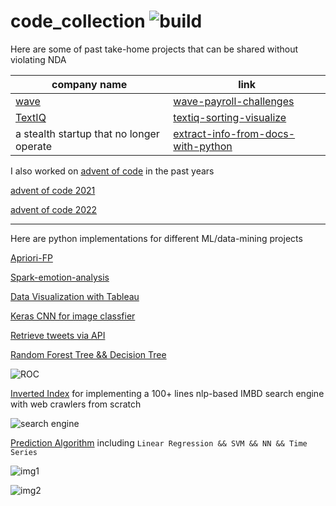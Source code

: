 # code_collection ![build](https://github.com/Allianzcortex/code_collection/actions/workflows/build.yml/badge.svg)

Here are some of past take-home projects that can be shared without violating NDA

| company name | link |
|--------------|------|
| [wave](https://www.waveapps.com/) | [wave-payroll-challenges](./wave-hq-take-home-projects/)   |
| [TextIQ](https://www.relativity.com/data-solutions/textiq/)       | [textiq-sorting-visualize](./textiq-takehome-project/)    |
| a stealth startup that no longer operate   | [extract-info-from-docs-with-python](./stealth-xml-windows-docx-conversion/)    |

I also worked on [advent of code](https://adventofcode.com/) in the past years

[advent of code 2021](./advent_of_code/2021/)

[advent of code 2022](./advent_of_code/2022/)

---

Here are python implementations for different ML/data-mining projects

[Apriori-FP](Machine-Learning-Code-Base/Apriori-FP)

[Spark-emotion-analysis](Machine-Learning-Code-Base/bigdata)

[Data Visualization with Tableau](Machine-Learning-Code-Base/BI_Tableau)

[Keras CNN for image classfier](Machine-Learning-Code-Base/keras_cnn.py) 

[Retrieve tweets via API](Machine-Learning-Code-Base/twitter_news.py)

[Random Forest Tree && Decision Tree](Machine-Learning-Code-Base/Decision-Tree)

![ROC](Machine-Learning-Code-Base/Decision-Tree/factor.png)


[Inverted Index](Machine-Learning-Code-Base/build_search_engine.py) for implementing a 100+ lines nlp-based IMBD search engine with web crawlers from scratch

![search engine](Machine-Learning-Code-Base/build_search_engine.png)

[Prediction Algorithm](Machine-Learning-Code-Base/prediction) including `Linear Regression && SVM && NN && Time Series`

![img1](Machine-Learning-Code-Base/prediction/screenshots/1-4-1.png)

![img2](Machine-Learning-Code-Base/prediction/screenshots/2-4.png)






